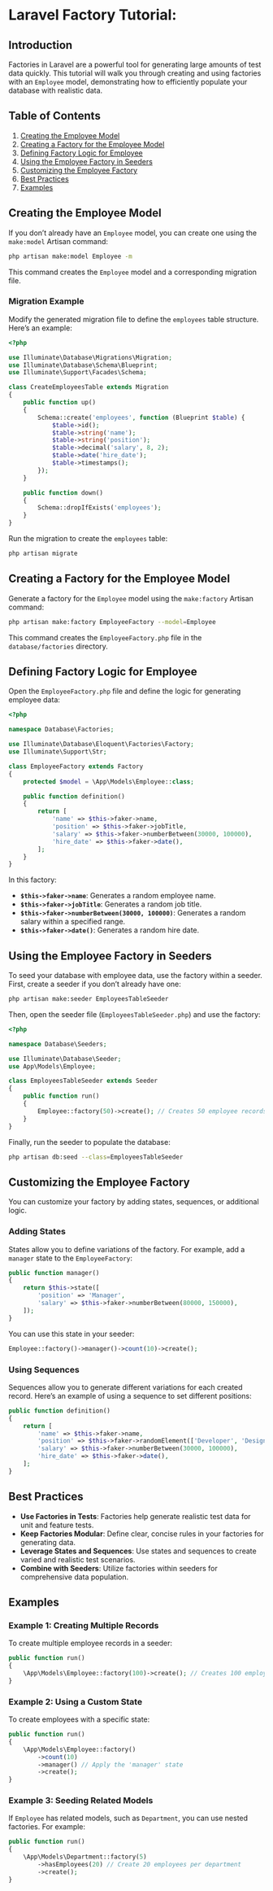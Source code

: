 # Laravel Factory Tutorial:

## Introduction

Factories in Laravel are a powerful tool for generating large amounts of test data quickly. This tutorial will walk you through creating and using factories with an `Employee` model, demonstrating how to efficiently populate your database with realistic data.

## Table of Contents

1. [Creating the Employee Model](#creating-the-employee-model)
2. [Creating a Factory for the Employee Model](#creating-a-factory-for-the-employee-model)
3. [Defining Factory Logic for Employee](#defining-factory-logic-for-employee)
4. [Using the Employee Factory in Seeders](#using-the-employee-factory-in-seeders)
5. [Customizing the Employee Factory](#customizing-the-employee-factory)
6. [Best Practices](#best-practices)
7. [Examples](#examples)

## Creating the Employee Model

If you don’t already have an `Employee` model, you can create one using the `make:model` Artisan command:

```bash
php artisan make:model Employee -m
```

This command creates the `Employee` model and a corresponding migration file.

### Migration Example

Modify the generated migration file to define the `employees` table structure. Here’s an example:

```php
<?php

use Illuminate\Database\Migrations\Migration;
use Illuminate\Database\Schema\Blueprint;
use Illuminate\Support\Facades\Schema;

class CreateEmployeesTable extends Migration
{
    public function up()
    {
        Schema::create('employees', function (Blueprint $table) {
            $table->id();
            $table->string('name');
            $table->string('position');
            $table->decimal('salary', 8, 2);
            $table->date('hire_date');
            $table->timestamps();
        });
    }

    public function down()
    {
        Schema::dropIfExists('employees');
    }
}
```

Run the migration to create the `employees` table:

```bash
php artisan migrate
```

## Creating a Factory for the Employee Model

Generate a factory for the `Employee` model using the `make:factory` Artisan command:

```bash
php artisan make:factory EmployeeFactory --model=Employee
```

This command creates the `EmployeeFactory.php` file in the `database/factories` directory.

## Defining Factory Logic for Employee

Open the `EmployeeFactory.php` file and define the logic for generating employee data:

```php
<?php

namespace Database\Factories;

use Illuminate\Database\Eloquent\Factories\Factory;
use Illuminate\Support\Str;

class EmployeeFactory extends Factory
{
    protected $model = \App\Models\Employee::class;

    public function definition()
    {
        return [
            'name' => $this->faker->name,
            'position' => $this->faker->jobTitle,
            'salary' => $this->faker->numberBetween(30000, 100000),
            'hire_date' => $this->faker->date(),
        ];
    }
}
```

In this factory:
- **`$this->faker->name`**: Generates a random employee name.
- **`$this->faker->jobTitle`**: Generates a random job title.
- **`$this->faker->numberBetween(30000, 100000)`**: Generates a random salary within a specified range.
- **`$this->faker->date()`**: Generates a random hire date.

## Using the Employee Factory in Seeders

To seed your database with employee data, use the factory within a seeder. First, create a seeder if you don’t already have one:

```bash
php artisan make:seeder EmployeesTableSeeder
```

Then, open the seeder file (`EmployeesTableSeeder.php`) and use the factory:

```php
<?php

namespace Database\Seeders;

use Illuminate\Database\Seeder;
use App\Models\Employee;

class EmployeesTableSeeder extends Seeder
{
    public function run()
    {
        Employee::factory(50)->create(); // Creates 50 employee records
    }
}
```

Finally, run the seeder to populate the database:

```bash
php artisan db:seed --class=EmployeesTableSeeder
```

## Customizing the Employee Factory

You can customize your factory by adding states, sequences, or additional logic.

### Adding States

States allow you to define variations of the factory. For example, add a `manager` state to the `EmployeeFactory`:

```php
public function manager()
{
    return $this->state([
        'position' => 'Manager',
        'salary' => $this->faker->numberBetween(80000, 150000),
    ]);
}
```

You can use this state in your seeder:

```php
Employee::factory()->manager()->count(10)->create();
```

### Using Sequences

Sequences allow you to generate different variations for each created record. Here’s an example of using a sequence to set different positions:

```php
public function definition()
{
    return [
        'name' => $this->faker->name,
        'position' => $this->faker->randomElement(['Developer', 'Designer', 'Manager', 'Analyst']),
        'salary' => $this->faker->numberBetween(30000, 100000),
        'hire_date' => $this->faker->date(),
    ];
}
```

## Best Practices

- **Use Factories in Tests**: Factories help generate realistic test data for unit and feature tests.
- **Keep Factories Modular**: Define clear, concise rules in your factories for generating data.
- **Leverage States and Sequences**: Use states and sequences to create varied and realistic test scenarios.
- **Combine with Seeders**: Utilize factories within seeders for comprehensive data population.

## Examples

### Example 1: Creating Multiple Records

To create multiple employee records in a seeder:

```php
public function run()
{
    \App\Models\Employee::factory(100)->create(); // Creates 100 employee records
}
```

### Example 2: Using a Custom State

To create employees with a specific state:

```php
public function run()
{
    \App\Models\Employee::factory()
        ->count(10)
        ->manager() // Apply the 'manager' state
        ->create();
}
```

### Example 3: Seeding Related Models

If `Employee` has related models, such as `Department`, you can use nested factories. For example:

```php
public function run()
{
    \App\Models\Department::factory(5)
        ->hasEmployees(20) // Create 20 employees per department
        ->create();
}

